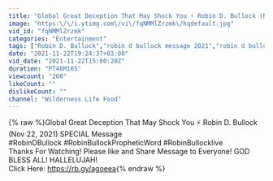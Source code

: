 ```yaml
---
title: "Global Great Deception That May Shock You ⚡ Robin D. Bullock (Nov 22, 2021) SPECIAL Message"
image: "https:\/\/i.ytimg.com\/vi\/fqNMMlZrzmk\/hqdefault.jpg"
vid_id: "fqNMMlZrzmk"
categories: "Entertainment"
tags: ["Robin D. Bullock","robin d bullock message 2021","robin d bullock 2021"]
date: "2021-11-22T19:24:37+03:00"
vid_date: "2021-11-22T15:00:20Z"
duration: "PT46M16S"
viewcount: "260"
likeCount: ""
dislikeCount: ""
channel: "Wilderness Life Food"
---
```

{% raw %}Global Great Deception That May Shock You ⚡ Robin D. Bullock (Nov 22, 2021) SPECIAL Message<br />#RobinDBullock #RobinBullockPropheticWord #RobinBullocklive<br />Thanks For Watching! Please like and Share Message to Everyone! GOD BLESS ALL! HALLELUJAH!<br />Click Here: <a rel="nofollow" target="blank" href="https://rb.gy/agoeea">https://rb.gy/agoeea</a>{% endraw %}

